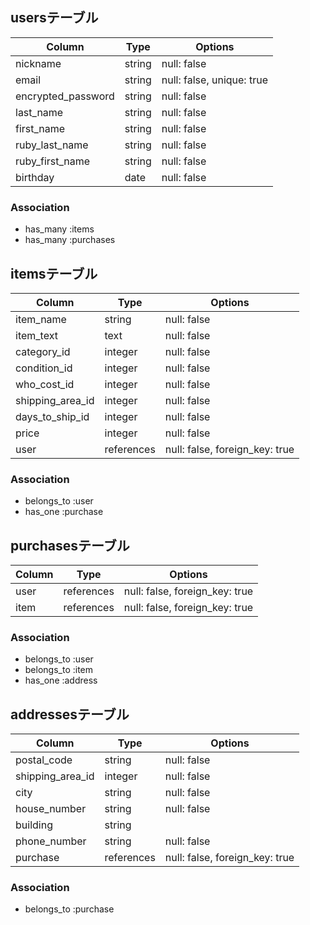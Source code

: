 ## usersテーブル

| Column             | Type     | Options                        |
| ------------------ | -------- | ------------------------------ |
| nickname           | string   | null: false                    |
| email              | string   | null: false, unique: true      |
| encrypted_password | string   | null: false                    |
| last_name          | string   | null: false                    |
| first_name         | string   | null: false                    |
| ruby_last_name     | string   | null: false                    |
| ruby_first_name    | string   | null: false                    |
| birthday           | date     | null: false                    |

### Association
- has_many :items
- has_many :purchases



## itemsテーブル

| Column           | Type       | Options                        |
| ---------------- | ---------- | ------------------------------ |
| item_name        | string     | null: false                    |
| item_text        | text       | null: false                    |
| category_id      | integer    | null: false                    |
| condition_id     | integer    | null: false                    |
| who_cost_id      | integer    | null: false                    |
| shipping_area_id | integer    | null: false                    |
| days_to_ship_id  | integer    | null: false                    |
| price            | integer    | null: false                    |
| user             | references | null: false, foreign_key: true |

### Association
- belongs_to :user
- has_one :purchase



## purchasesテーブル

| Column          | Type       | Options                        |
| --------------- | ---------- | ------------------------------ |
| user            | references | null: false, foreign_key: true |
| item            | references | null: false, foreign_key: true |

### Association
- belongs_to :user
- belongs_to :item
- has_one :address



## addressesテーブル

| Column            | Type       | Options                        |
| ----------------- | ---------- | ------------------------------ |
| postal_code       | string     | null: false                    |
| shipping_area_id  | integer    | null: false                    |
| city              | string     | null: false                    |
| house_number      | string     | null: false                    |
| building          | string     |                                |
| phone_number      | string     | null: false                    |
| purchase          | references | null: false, foreign_key: true |

### Association
- belongs_to :purchase
